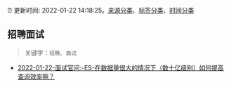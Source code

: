 :alarm_clock: 更新时间: 2022-01-22 14:18:25。[来源分类](../README.md)、[标签分类](../TAGS.md)、[时间分类](../TIMELINE.md)

## 招聘面试


> 关键字：`招聘`、`面试`



- [2022-01-22-面试官问:-ES-在数据量很大的情况下（数十亿级别）如何提高查询效率啊？](https://toutiao.io/k/kiapnd2) 